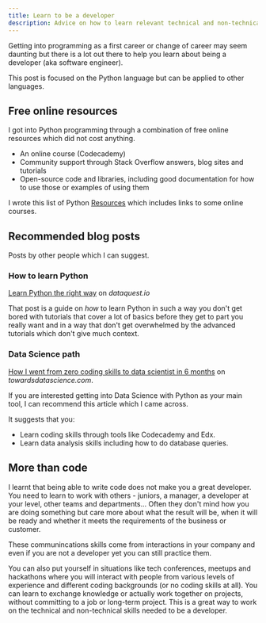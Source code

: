 ```yaml
---
title: Learn to be a developer
description: Advice on how to learn relevant technical and non-technical skills
---
```


Getting into programming as a first career or change of career may seem daunting but there is a lot out there to help you learn about being a developer (aka software engineer). 

This post is focused on the Python language but can be applied to other languages.


## Free online resources

I got into Python programming through a combination of free online resources which did not cost anything.

- An online course (Codecademy)
- Community support through Stack Overflow answers, blog sites and tutorials
- Open-source code and libraries, including good documentation for how to use those or examples of using them 

I wrote this list of Python [Resources](https://github.com/MichaelCurrin/learn-to-code/blob/master/en/topics/scripting_languages/Python#resources) which includes links to some online courses.


## Recommended blog posts

Posts by other people which I can suggest.

### How to learn Python

[Learn Python the right way](https://www.dataquest.io/blog/learn-python-the-right-way/) on _dataquest.io_

That post is a guide on _how_ to learn Python in such a way you don't get bored with tutorials that cover a lot of basics before they get to part you really want and in a way that don't get overwhelmed by the advanced tutorials which don't give much context.

### Data Science path

[How I went from zero coding skills to data scientist in 6 months](https://towardsdatascience.com/how-i-went-from-zero-coding-skills-to-data-scientist-in-6-months-c2207b65f2f3) on _towardsdatascience.com_.

If you are interested getting into Data Science with Python as your main tool, I can recommend this article which I came across.

It suggests that you:

- Learn coding skills through tools like Codecademy and Edx.
- Learn data analysis skills including how to do database queries.

## More than code

I learnt that being able to write code does not make you a great developer. You need to learn to work with others - juniors, a manager, a developer at your level, other teams and departments... Often they don't mind how you are doing something but care more about what the result will be, when it will be ready and whether it meets the requirements of the business or customer.

These communincations skills come from interactions in your company and even if you are not a developer yet you can still practice them. 

You can also put yourself in situations like tech conferences, meetups and hackathons where you will interact with people from various levels of experience and different coding backgrounds (or no coding skills at all). You can learn to exchange knowledge or actually work together on projects, without committing to a job or long-term project. This is a great way to work on the technical and non-technical skills needed to be a developer.
